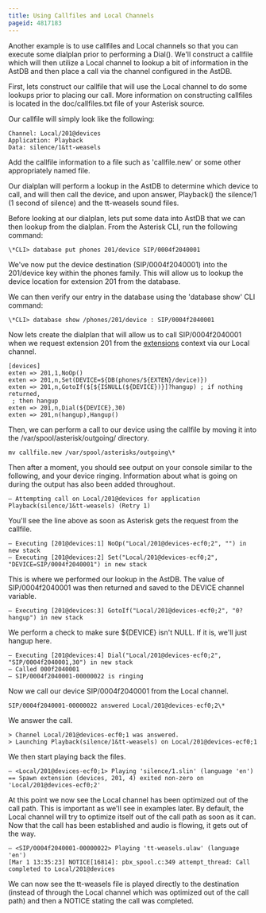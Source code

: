 ```yaml
---
title: Using Callfiles and Local Channels
pageid: 4817183
---
```


Another example is to use callfiles and Local channels so that you can execute some dialplan prior to performing a Dial(). We'll construct a callfile which will then utilize a Local channel to lookup a bit of information in the AstDB and then place a call via the channel configured in the AstDB.

First, lets construct our callfile that will use the Local channel to do some lookups prior to placing our call. More information on constructing callfiles is located in the doc/callfiles.txt file of your Asterisk source.

Our callfile will simply look like the following:

```
Channel: Local/201@devices
Application: Playback
Data: silence/1&tt-weasels 

```

Add the callfile information to a file such as 'callfile.new' or some other appropriately named file.

Our dialplan will perform a lookup in the AstDB to determine which device to call, and will then call the device, and upon answer, Playback() the silence/1 (1 second of silence) and the tt-weasels sound files.

Before looking at our dialplan, lets put some data into AstDB that we can then lookup from the dialplan. From the Asterisk CLI, run the following command:

```
\*CLI> database put phones 201/device SIP/0004f2040001 

```

We've now put the device destination (SIP/0004f2040001) into the 201/device key within the phones family. This will allow us to lookup the device location for extension 201 from the database.

We can then verify our entry in the database using the 'database show' CLI command:

```
\*CLI> database show /phones/201/device : SIP/0004f2040001 

```

Now lets create the dialplan that will allow us to call SIP/0004f2040001 when we request extension 201 from the [extensions](/extensions) context via our Local channel.

```
[devices]
exten => 201,1,NoOp() 
exten => 201,n,Set(DEVICE=${DB(phones/${EXTEN}/device)}) 
exten => 201,n,GotoIf($[${ISNULL(${DEVICE})}]?hangup) ; if nothing returned, 
 ; then hangup
exten => 201,n,Dial(${DEVICE},30) 
exten => 201,n(hangup),Hangup()

```

Then, we can perform a call to our device using the callfile by moving it into the /var/spool/asterisk/outgoing/ directory.

```
mv callfile.new /var/spool/asterisks/outgoing\*

```

Then after a moment, you should see output on your console similar to the following, and your device ringing. Information about what is going on during the output has also been added throughout.

```
– Attempting call on Local/201@devices for application Playback(silence/1&tt-weasels) (Retry 1)

```

You'll see the line above as soon as Asterisk gets the request from the callfile.

```
– Executing [201@devices:1] NoOp("Local/201@devices-ecf0;2", "") in new stack
– Executing [201@devices:2] Set("Local/201@devices-ecf0;2", "DEVICE=SIP/0004f2040001") in new stack

```

This is where we performed our lookup in the AstDB. The value of SIP/0004f2040001 was then returned and saved to the DEVICE channel variable.

```
– Executing [201@devices:3] GotoIf("Local/201@devices-ecf0;2", "0?hangup") in new stack

```

We perform a check to make sure ${DEVICE} isn't NULL. If it is, we'll just hangup here.

```
– Executing [201@devices:4] Dial("Local/201@devices-ecf0;2", "SIP/0004f2040001,30") in new stack
– Called 000f2040001
– SIP/0004f2040001-00000022 is ringing

```

Now we call our device SIP/0004f2040001 from the Local channel.

```
SIP/0004f2040001-00000022 answered Local/201@devices-ecf0;2\*

```

We answer the call.

```
> Channel Local/201@devices-ecf0;1 was answered.
> Launching Playback(silence/1&tt-weasels) on Local/201@devices-ecf0;1

```

We then start playing back the files.

```
– <Local/201@devices-ecf0;1> Playing 'silence/1.slin' (language 'en')
== Spawn extension (devices, 201, 4) exited non-zero on 'Local/201@devices-ecf0;2'

```

At this point we now see the Local channel has been optimized out of the call path. This is important as we'll see in examples later. By default, the Local channel will try to optimize itself out of the call path as soon as it can. Now that the call has been established and audio is flowing, it gets out of the way.

```
– <SIP/0004f2040001-00000022> Playing 'tt-weasels.ulaw' (language 'en')
[Mar 1 13:35:23] NOTICE[16814]: pbx_spool.c:349 attempt_thread: Call completed to Local/201@devices

```

We can now see the tt-weasels file is played directly to the destination (instead of through the Local channel which was optimized out of the call path) and then a NOTICE stating the call was completed.

